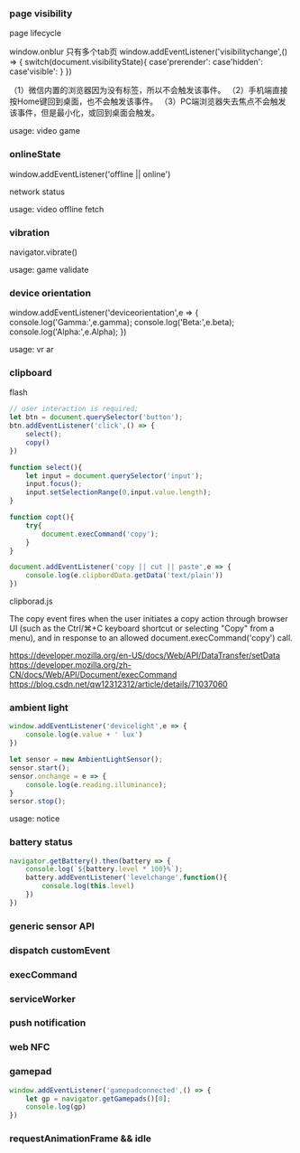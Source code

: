 ### page visibility
page lifecycle 

window.onblur  只有多个tab页
window.addEventListener('visibilitychange',() => {
    switch(document.visibilityState){
        case'prerender':
        case'hidden':
        case'visible':
    }
})

（1）微信内置的浏览器因为没有标签，所以不会触发该事件。
（2）手机端直接按Home键回到桌面，也不会触发该事件。
（3）PC端浏览器失去焦点不会触发该事件，但是最小化，或回到桌面会触发。

usage:
video 
game

### onlineState 
window.addEventListener('offline || online')

network status

usage: 
video
offline fetch


### vibration
navigator.vibrate()

usage:
game
validate


### device orientation
window.addEventListener('deviceorientation',e => {
    console.log('Gamma:',e.gamma);
    console.log('Beta:',e.beta);
    console.log('Alpha:',e.Alpha);
})

usage:
vr ar

### clipboard
flash
```javascript
// user interaction is required;
let btn = document.querySelector('button');
btn.addEventListener('click',() => {
    select();
    copy()
})

function select(){
    let input = document.querySelector('input');
    input.focus();
    input.setSelectionRange(0,input.value.length); 
}

function copt(){
    try{
        document.execCommand('copy');
    }
}

document.addEventListener('copy || cut || paste',e => {
    console.log(e.clipbordData.getData('text/plain'))
})

```
clipborad.js

The copy event fires when the user initiates a copy action through browser UI (such as the Ctrl/⌘+C keyboard shortcut or selecting "Copy" from a menu), and in response to an allowed document.execCommand('copy') call.

https://developer.mozilla.org/en-US/docs/Web/API/DataTransfer/setData
https://developer.mozilla.org/zh-CN/docs/Web/API/Document/execCommand
https://blog.csdn.net/qw12312312/article/details/71037060

### ambient light
```js
window.addEventListener('devicelight',e => {
    console.log(e.value + ' lux')
})

let sensor = new AmbientLightSensor();
sensor.start();
sensor.onchange = e => {
    console.log(e.reading.illuminance);
}
sersor.stop();
```
usage:
notice

### battery status
```js
navigator.getBattery().then(battery => {
    console.log(`${battery.level * 100}%`);
    battery.addEventListener('levelchange',function(){
        console.log(this.level)
    })
})
```


### generic sensor API


### dispatch  customEvent


### execCommand


### serviceWorker


### push notification

### web NFC


### gamepad

```js
window.addEventListener('gamepadconnected',() => {
    let gp = navigator.getGamepads()[0];
    console.log(gp)
})
```

### requestAnimationFrame  && idle